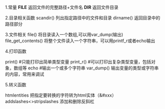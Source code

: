 1.常量
__FILE__ 返回文件的完整路径+文件名
__DIR__ 返回文件目录

2.目录相关函数
scandir()
列出指定路径中的文件和目录
dirname()
返回目录中的路径部分

3.文件相关
file()
将目录读入一个数组,可以用var_dump(输出)
file_get_contents()
将整个文件读入一个字符串，可以用printf_r或者echo输出


4.打印函数

print()  #只能打印出简单类型变量
print_r() #可以打印出复杂类型变量，包括对象，数组等
echo  #输出一个或多个字符串
var_dump() 输出变量的类型或字符串的内容，常用来调试



5.转义函数

htmlentities  把指定要转换的字符转为html实体（&#xxx）
addslashes<>stripslashes   添加和删除反斜杠